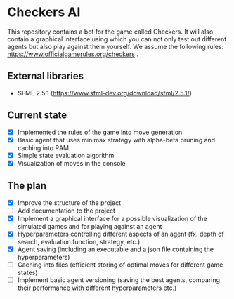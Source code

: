 # Checkers AI
This repository contains a bot for the game called Checkers. It will also contain a graphical interface using which 
you can not only test out different agents but also play against them yourself.
We assume the following rules: https://www.officialgamerules.org/checkers . 

## External libraries
- SFML 2.5.1 (https://www.sfml-dev.org/download/sfml/2.5.1/)

## Current state
- [x] Implemented the rules of the game into move generation
- [x] Basic agent that uses minimax strategy with alpha-beta pruning and caching into RAM
- [x] Simple state evaluation algorithm
- [x] Visualization of moves in the console

## The plan
- [x] Improve the structure of the project
- [ ] Add documentation to the project
- [x] Implement a graphical interface for a possible visualization of the simulated games and for playing against an agent
- [x] Hyperparameters controlling different aspects of an agent (fx. depth of search, evaluation function, strategy, etc.)
- [x] Agent saving (including an executable and a json file containing the hyperparameters)
- [ ] Caching into files (efficient storing of optimal moves for different game states)
- [ ] Implement basic agent versioning (saving the best agents, comparing their performance with different hyperparameters etc.)
